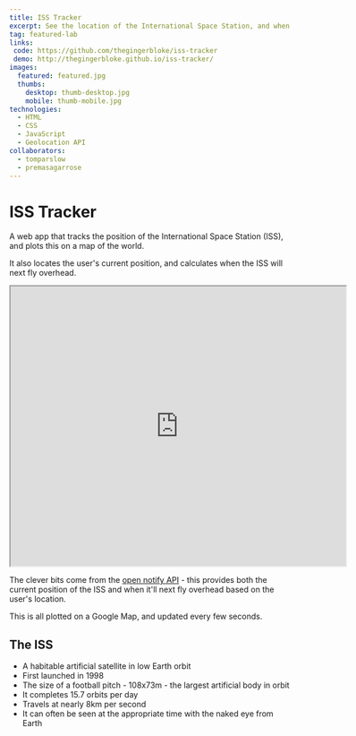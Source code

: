 ```yaml
---
title: ISS Tracker
excerpt: See the location of the International Space Station, and when it'll be overhead next
tag: featured-lab
links:
 code: https://github.com/thegingerbloke/iss-tracker
 demo: http://thegingerbloke.github.io/iss-tracker/
images:
  featured: featured.jpg
  thumbs:
    desktop: thumb-desktop.jpg
    mobile: thumb-mobile.jpg
technologies:
  - HTML
  - CSS
  - JavaScript
  - Geolocation API
collaborators:
  - tomparslow
  - premasagarrose
---
```


# ISS Tracker

A web app that tracks the position of the International Space Station (ISS), and plots this on a map of the world.

It also locates the user's current position, and calculates when the ISS will next fly overhead.

<iframe class="ArticleIframe" src="http://thegingerbloke.github.io/iss-tracker/" width="600" height="500"></iframe>

The clever bits come from the [open notify API](http://open-notify.org/) - this provides both the current position of the ISS and when it'll next fly overhead based on the user's location.

This is all plotted on a Google Map, and updated every few seconds.

## The ISS

 - A habitable artificial satellite in low Earth orbit
 - First launched in 1998
 - The size of a football pitch - 108x73m - the largest artificial body in orbit
 - It completes 15.7 orbits per day
 - Travels at nearly 8km per second
 - It can often be seen at the appropriate time with the naked eye from Earth
